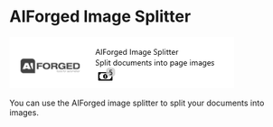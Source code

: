 # AIForged Image Splitter

![](../.gitbook/assets/51%20%281%29.png)

You can use the AIForged image splitter to split your documents into images.

